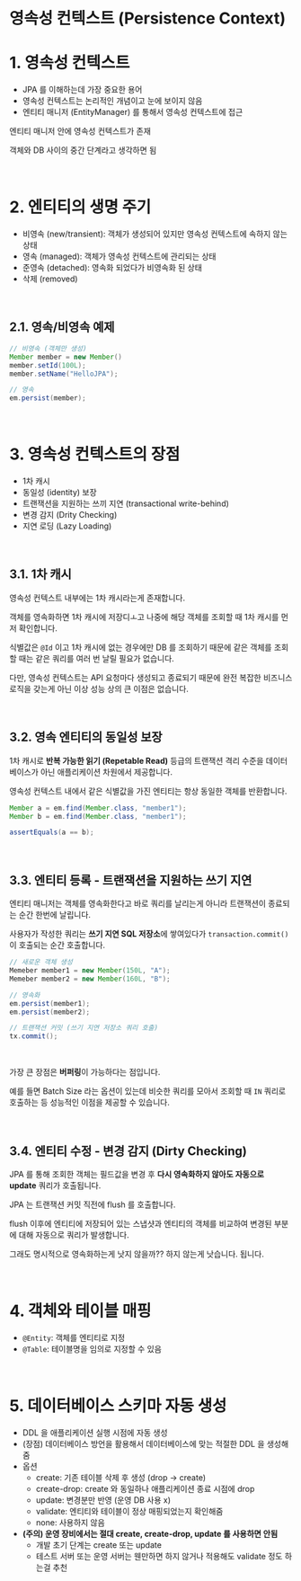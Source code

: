 # 영속성 컨텍스트 (Persistence Context)

# 1. 영속성 컨텍스트

- JPA 를 이해하는데 가장 중요한 용어
- 영속성 컨텍스트는 논리적인 개념이고 눈에 보이지 않음
- 엔티티 매니저 (EntityManager) 를 통해서 영속성 컨텍스트에 접근

엔티티 매니저 안에 영속성 컨텍스트가 존재

객체와 DB 사이의 중간 단계라고 생각하면 됨

<br>

# 2. 엔티티의 생명 주기

- 비영속 (new/transient): 객체가 생성되어 있지만 영속성 컨텍스트에 속하지 않는 상태
- 영속 (managed): 객체가 영속성 컨텍스트에 관리되는 상태
- 준영속 (detached): 영속화 되었다가 비영속화 된 상태
- 삭제 (removed)

<br>

## 2.1. 영속/비영속 예제

```java
// 비영속 (객체만 생성)
Member member = new Member()
member.setId(100L);
member.setName("HelloJPA");

// 영속
em.persist(member);
```

<br>

# 3. 영속성 컨텍스트의 장점

- 1차 캐시
- 동일성 (identity) 보장
- 트랜잭션을 지원하는 쓰끼 지연 (transactional write-behind)
- 변경 감지 (Drity Checking)
- 지연 로딩 (Lazy Loading)

<br>

## 3.1. 1차 캐시

영속성 컨텍스트 내부에는 1차 캐시라는게 존재합니다.

객체를 영속화하면 1차 캐시에 저장디ㅗ고 나중에 해당 객체를 조회할 때 1차 캐시를 먼저 확인합니다.

식별값은 `@Id` 이고 1차 캐시에 없는 경우에만 DB 를 조회하기 때문에 같은 객체를 조회할 때는 같은 쿼리를 여러 번 날릴 필요가 없습니다.

다만, 영속성 컨텍스트는 API 요청마다 생성되고 종료되기 때문에 완전 복잡한 비즈니스 로직을 갖는게 아닌 이상 성능 상의 큰 이점은 없습니다.

<br>

## 3.2. 영속 엔티티의 동일성 보장

1차 캐시로 **반복 가능한 읽기 (Repetable Read)** 등급의 트랜잭션 격리 수준을 데이터베이스가 아닌 애플리케이션 차원에서 제공합니다.

영속성 컨텍스트 내에서 같은 식별값을 가진 엔티티는 항상 동일한 객체를 반환합니다.

```java
Member a = em.find(Member.class, "member1");
Member b = em.find(Member.class, "member1");

assertEquals(a == b);
```

<br>

## 3.3. 엔티티 등록 - 트랜잭션을 지원하는 쓰기 지연

엔티티 매니저는 객체를 영속화한다고 바로 쿼리를 날리는게 아니라 트랜잭션이 종료되는 순간 한번에 날립니다.

사용자가 작성한 쿼리는 **쓰기 지연 SQL 저장소**에 쌓여있다가 `transaction.commit()` 이 호출되는 순간 호출합니다.

```java
// 새로운 객체 생성
Memeber member1 = new Member(150L, "A");
Memeber member2 = new Member(160L, "B");

// 영속화
em.persist(member1);
em.persist(member2);

// 트랜잭션 커밋 (쓰기 지연 저장소 쿼리 호출)
tx.commit();
```

<br>

가장 큰 장점은 **버퍼링**이 가능하다는 점입니다.

예를 들면 Batch Size 라는 옵션이 있는데 비슷한 쿼리를 모아서 조회할 때 `IN` 쿼리로 호출하는 등 성능적인 이점을 제공할 수 있습니다.

<br>

## 3.4. 엔티티 수정 - 변경 감지 (Dirty Checking)

JPA 를 통해 조회한 객체는 필드값을 변경 후 **다시 영속화하지 않아도 자동으로 update** 쿼리가 호출됩니다.

JPA 는 트랜잭션 커밋 직전에 flush 를 호출합니다.

flush 이후에 엔티티에 저장되어 있는 스냅샷과 엔티티의 객체를 비교하여 변경된 부분에 대해 자동으로 쿼리가 발생합니다.

그래도 명시적으로 영속화하는게 낫지 않을까?? 하지 않는게 낫습니다. 됩니다.

<br>

# 4. 객체와 테이블 매핑

- `@Entity`: 객체를 엔티티로 지정
- `@Table`: 테이블명을 임의로 지정할 수 있음

<BR>

# 5. 데이터베이스 스키마 자동 생성

- DDL 을 애플리케이션 실행 시점에 자동 생성
- (장점) 데이터베이스 방언을 활용해서 데이터베이스에 맞는 적절한 DDL 을 생성해줌
- 옵션
  - create: 기존 테이블 삭제 후 생성 (drop -> create)
  - create-drop: create 와 동일하나 애플리케이션 종료 시점에 drop
  - update: 변경분만 반영 (운영 DB 사용 x)
  - validate: 엔티티와 테이블이 정상 매핑되었는지 확인해줌
  - none: 사용하지 않음
- **(주의) 운영 장비에서는 절대 create, create-drop, update 를 사용하면 안됨**
  - 개발 초기 단계는 create 또는 update
  - 테스트 서버 또는 운영 서버는 웬만하면 하지 않거나 적용해도 validate 정도 하는걸 추천